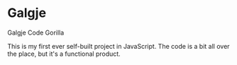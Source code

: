 # Galgje
Galgje Code Gorilla

This is my first ever self-built project in JavaScript.
The code is a bit all over the place, but it's a functional product.

